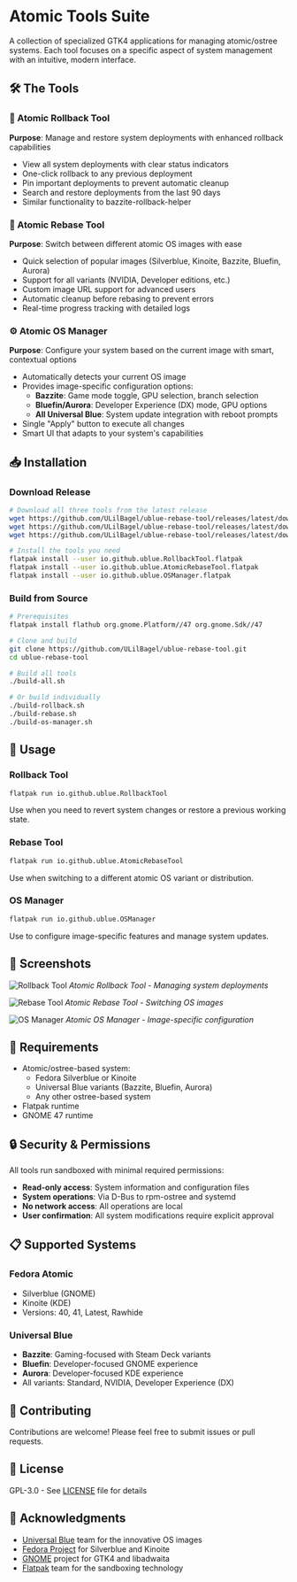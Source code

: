 # Atomic Tools Suite

A collection of specialized GTK4 applications for managing atomic/ostree systems. Each tool focuses on a specific aspect of system management with an intuitive, modern interface.

## 🛠️ The Tools

### 🔄 Atomic Rollback Tool
**Purpose**: Manage and restore system deployments with enhanced rollback capabilities

- View all system deployments with clear status indicators
- One-click rollback to any previous deployment
- Pin important deployments to prevent automatic cleanup
- Search and restore deployments from the last 90 days
- Similar functionality to bazzite-rollback-helper

### 🔀 Atomic Rebase Tool  
**Purpose**: Switch between different atomic OS images with ease

- Quick selection of popular images (Silverblue, Kinoite, Bazzite, Bluefin, Aurora)
- Support for all variants (NVIDIA, Developer editions, etc.)
- Custom image URL support for advanced users
- Automatic cleanup before rebasing to prevent errors
- Real-time progress tracking with detailed logs

### ⚙️ Atomic OS Manager
**Purpose**: Configure your system based on the current image with smart, contextual options

- Automatically detects your current OS image
- Provides image-specific configuration options:
  - **Bazzite**: Game mode toggle, GPU selection, branch selection
  - **Bluefin/Aurora**: Developer Experience (DX) mode, GPU options
  - **All Universal Blue**: System update integration with reboot prompts
- Single "Apply" button to execute all changes
- Smart UI that adapts to your system's capabilities

## 📥 Installation

### Download Release
```bash
# Download all three tools from the latest release
wget https://github.com/ULilBagel/ublue-rebase-tool/releases/latest/download/io.github.ublue.RollbackTool.flatpak
wget https://github.com/ULilBagel/ublue-rebase-tool/releases/latest/download/io.github.ublue.AtomicRebaseTool.flatpak
wget https://github.com/ULilBagel/ublue-rebase-tool/releases/latest/download/io.github.ublue.OSManager.flatpak

# Install the tools you need
flatpak install --user io.github.ublue.RollbackTool.flatpak
flatpak install --user io.github.ublue.AtomicRebaseTool.flatpak
flatpak install --user io.github.ublue.OSManager.flatpak
```

### Build from Source
```bash
# Prerequisites
flatpak install flathub org.gnome.Platform//47 org.gnome.Sdk//47

# Clone and build
git clone https://github.com/ULilBagel/ublue-rebase-tool.git
cd ublue-rebase-tool

# Build all tools
./build-all.sh

# Or build individually
./build-rollback.sh
./build-rebase.sh
./build-os-manager.sh
```

## 🚀 Usage

### Rollback Tool
```bash
flatpak run io.github.ublue.RollbackTool
```
Use when you need to revert system changes or restore a previous working state.

### Rebase Tool
```bash
flatpak run io.github.ublue.AtomicRebaseTool
```
Use when switching to a different atomic OS variant or distribution.

### OS Manager
```bash
flatpak run io.github.ublue.OSManager
```
Use to configure image-specific features and manage system updates.

## 📸 Screenshots

![Rollback Tool](screenshots/rollback-tool.png)
*Atomic Rollback Tool - Managing system deployments*

![Rebase Tool](screenshots/rebase-tool.png)
*Atomic Rebase Tool - Switching OS images*

![OS Manager](screenshots/os-manager.png)
*Atomic OS Manager - Image-specific configuration*

## 🔧 Requirements

- Atomic/ostree-based system:
  - Fedora Silverblue or Kinoite
  - Universal Blue variants (Bazzite, Bluefin, Aurora)
  - Any other ostree-based system
- Flatpak runtime
- GNOME 47 runtime

## 🔒 Security & Permissions

All tools run sandboxed with minimal required permissions:

- **Read-only access**: System information and configuration files
- **System operations**: Via D-Bus to rpm-ostree and systemd
- **No network access**: All operations are local
- **User confirmation**: All system modifications require explicit approval

## 📋 Supported Systems

### Fedora Atomic
- Silverblue (GNOME)
- Kinoite (KDE)
- Versions: 40, 41, Latest, Rawhide

### Universal Blue
- **Bazzite**: Gaming-focused with Steam Deck variants
- **Bluefin**: Developer-focused GNOME experience
- **Aurora**: Developer-focused KDE experience
- All variants: Standard, NVIDIA, Developer Experience (DX)

## 🤝 Contributing

Contributions are welcome! Please feel free to submit issues or pull requests.

## 📄 License

GPL-3.0 - See [LICENSE](LICENSE) file for details

## 🙏 Acknowledgments

- [Universal Blue](https://universal-blue.org/) team for the innovative OS images
- [Fedora Project](https://fedoraproject.org/) for Silverblue and Kinoite
- [GNOME](https://gnome.org/) project for GTK4 and libadwaita
- [Flatpak](https://flatpak.org/) team for the sandboxing technology